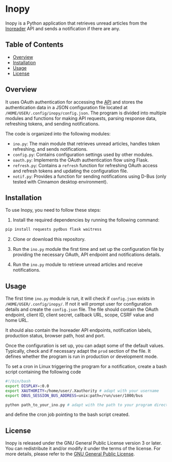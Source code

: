 # Inopy

Inopy is a Python application that retrieves unread articles from the [Inoreader](https://www.inoreader.com) API and sends a notification if there are any.

## Table of Contents

- [Overview](#overview)
- [Installation](#installation)
- [Usage](#usage)
- [License](#license)

## Overview

It uses OAuth authentication for accessing the [API](https://www.inoreader.com/developers) and stores the authentication data in a JSON configuration file located at `/HOME/USER/.config/inopy/config.json`. The program is divided into multiple modules and functions for making API requests, parsing response data, refreshing tokens, and sending notifications.

The code is organized into the following modules:

- `ino.py`: The main module that retrieves unread articles, handles token refreshing, and sends notifications.
- `config.py`: Contains configuration settings used by other modules.
- `oauth.py`: Implements the OAuth authentication flow using Flask.
- `refresh.py`: Contains a `refresh` function for refreshing OAuth access and refresh tokens and updating the configuration file.
- `notif.py`: Provides a function for sending notifications using D-Bus (only tested with Cinnamon desktop environment).

## Installation

To use Inopy, you need to follow these steps:

1. Install the required dependencies by running the following command:

```bash
pip install requests pydbus flask waitress
```

2. Clone or download this repository.

3. Run the `ino.py` module the first time and set up the configuration file by providing the necessary OAuth, API endpoint and notifications details.

4. Run the `ino.py` module to retrieve unread articles and receive notifications.

## Usage

The first time `ino.py` module is run, it will check if `config.json` exists in `/HOME/USER/.config/inopy/`. If not it will prompt user for configuration details and create the `config.json` file. The file should contain the OAuth endpoint, client ID, client secret, callback URL, scope, CSRF value and home URL.

It should also contain the Inoreader API endpoints, notification labels, production status, browser path, host and port.

Once the configuration is set up, you can adapt some of the default values. Typically, check and if necessary adapt the `prod` section of the file. It defines whether the program is run in production or development mode.

To set a cron in Linux triggering the program for a notification, create a bash script containing the following code

```bash
#!/bin/bash
export DISPLAY=:0.0
export XAUTHORITY=/home/user/.Xauthority # adapt with your username
export DBUS_SESSION_BUS_ADDRESS=unix:path=/run/user/1000/bus

python path_to_your_ino.py # adapt with the path to your program directory
```
and define the cron job pointing to the bash script created.

## License

Inopy is released under the GNU General Public License version 3 or later. You can redistribute it and/or modify it under the terms of the license. For more details, please refer to the [GNU General Public License](https://www.gnu.org/licenses/).